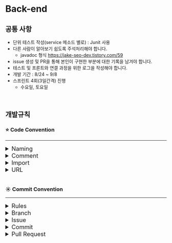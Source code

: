 # Back-end
## 공통 사항
- 단위 테스트 작성(service 메소드 별로) : Junit 사용
- 다른 사람이 알아보기 쉽도록 주석처리해야 합니다.
    - javadoc 형식 https://jake-seo-dev.tistory.com/59
- issue 생성 및 PR을 통해 본인이 구현한 부분에 대한 기록을 남겨야 합니다.
- 테스트 및 프론트와 연결 과정을 위한 로그을 작성해야 합니다.
- 개발 기간 : 8/24 ~ 9/8
- 스프린트 4회(3일간격) 진행
    - 수요일, 토요일

<br>

## 개발규칙

### ⭐ Code Convention

---

<details>
<summary style = " font-size:1.3em;">Naming</summary>
<div markdown="1">

- 패키지 : 언더스코어(`_`)나 대문자를 섞지 않고 소문자를 사용하여 작성합니다.
- 클래스 : 클래스 이름은 명사나 명사절로 지으며, 대문자 카멜표기법(Upper camel case)을 사용합니다.
- 메서드 : 메서드 이름은 동사/전치사로 시작하며, 소문자 카멜표기법(Lower camel case)를 사용합니다. 의도가 전달되도록 최대한 간결하게 표현합니다.
- 변수 : 소문자 카멜표기법(Lower camel case)를 사용합니다.
- ENUM, 상수 : 상태를 가지지 않는 자료형이면서 `static final`로 선언되어 있는 필드일 때를 상수로 간주하며, 대문자와 언더스코어(UPPER_SNAKE_CASE)로 구성합니다.
- DB 테이블: 소문자와 언더스코어로(lower_snake_case) 구성합니다.
- 컬렉션(Collection): **복수형**을 사용하거나 **컬렉션을 명시합니다**. (Ex. userList, users, userMap)
- LocalDateTime: 접미사에 *Time**를 붙입니다.


</div>
</details>
<details>
<summary style = " font-size:1.3em;">Comment</summary>
<div markdown="1">

### 1. 한줄 주석은 // 를 사용한다.

```java
// 하이~
```

### 2. 한줄 주석 외에 설명을 위한 주석은 JavaDoc을 사용한다.

```java
/**
 * 두 정수를 더합니다.
 * 
 * <p>이 메소드는 두 개의 정수를 입력받아 그 합계를 반환합니다.</p>
 * 
 * @param a 첫 번째 정수
 * @param b 두 번째 정수
 * @return 두 정수의 합
 * @throws ArithmeticException 만약 계산 중 오류가 발생하면
 */
```

</div>
</details>
<details>
<summary style = " font-size:1.3em;">Import</summary>
<div markdown="1">

### 1. 소스파일당 1개의 탑레벨 클래스를 담기

> 탑레벨 클래스(Top level class)는 소스 파일에 1개만 존재해야 한다. ( 탑레벨 클래스 선언의 컴파일타임 에러 체크에 대해서는 [Java Language Specification 7.6](http://docs.oracle.com/javase/specs/jls/se7/html/jls-7.html#jls-7.6) 참조 )

### 2. static import에만 와일드 카드 허용

> 클래스를 import할때는 와일드카드(`*`) 없이 모든 클래스명을 다 쓴다. static import에서는 와일드카드를 허용한다.

### 3. 애너테이션 선언 후 새줄 사용

> 클래스, 인터페이스, 메서드, 생성자에 붙는 애너테이션은 선언 후 새줄을 사용한다. 이 위치에서도 파라미터가 없는 애너테이션 1개는 같은 줄에 선언할 수 있다.


### 4. 배열에서 대괄호는 타입 뒤에 선언

> 배열 선언에 오는 대괄호(`[]`)는 타입의 바로 뒤에 붙인다. 변수명 뒤에 붙이지 않는다.

### 5. `long`형 값의 마지막에 `L`붙이기

> long형의 숫자에는 마지막에 대문자 'L’을 붙인다. 소문자 'l’보다 숫자 '1’과의 차이가 커서 가독성이 높아진다.

</div>
</details>
<details>
<summary style = " font-size:1.3em;">URL</summary>
<div markdown="1">

### URL

URL은 RESTful API 설계 가이드에 따라 작성합니다.

- HTTP Method로 구분할 수 있는 get, put 등의 행위는 url에 표현하지 않습니다.
- 마지막에 `/` 를 포함하지 않습니다.
- `_` 대신 `-`를 사용합니다.
- 소문자를 사용합니다.
- 확장자는 포함하지 않습니다.


</div>
</details>

<br>

### ☀️ Commit Convention

---

<details>
<summary style = " font-size:1.3em;">Rules</summary>
<div markdown="1">

### 1. Git Flow

작업 시작 시 선행되어야 할 작업은 다음과 같습니다.


> 1. issue를 생성합니다.
> 2. feature branch를 생성합니다.
> 3. add → commit → push → pull request 를 진행합니다.
> 4. pull request를 develop branch로 merge 합니다.
> 5. 이전에 merge된 작업이 있을 경우 다른 branch에서 진행하던 작업에 merge된 작업을 pull 받아옵니다.
> 6. 종료된 issue와 pull request의 label을 관리합니다.

### 2. IntelliJ

IntelliJ로 작업을 진행하는 경우, 작업 시작 시 선행되어야 할 작업은 다음과 같습니다.

> 1. 깃허브 프로젝트 저장소에서 issue를 생성합니다.
> 2. 생성한 issue 번호에 맞는 feature branch를 생성함과 동시에 feature branch로 checkout 합니다.
> 3. feature branch에서 issue 단위 작업을 진행합니다.
> 4. 작업 완료 후, add → commit을 진행합니다.
> 5. remote develop branch의 변경 사항을 확인하기 위해 pull 받은 이후 push를 진행합니다.
> 6. 만약 코드 충돌이 발생하였다면, IntelliJ에서 코드 충돌을 해결하고 add → commit을 진행합니다.
> 7. push → pull request (feature branch → develop branch) 를 진행합니다.
> 8. pull request가 작성되면 작성자 이외의 다른 팀원이 code review를 진행합니다.
> 9. 최소 한 명 이상의 팀원에게 code review와 approve를 받은 경우 pull request 생성자가 merge를 진행합니다.
> 10. 종료된 issue와 pull request의 label과 milestone을 관리합니다.


### 3. Etc

준수해야 할 규칙은 다음과 같습니다.

> 1. develop branch에서의 작업은 원칙적으로 금지합니다. 단, README 작성은 develop branch에서 수행합니다.
> 2. commit, push, merge, pull request 등 모든 작업은 오류 없이 정상적으로 실행되는 지 확인 후 수행합니다.

</div>
</details>

<details>
<summary style = " font-size:1.3em;">Branch</summary>
<div markdown="1">

### 1. Branch

branch는 작업 단위 & 기능 단위로 생성된 issue를 기반으로 합니다.

### 2. Branch Naming Rule

branch를 생성하기 전 issue를 먼저 작성합니다. issue 작성 후 생성되는 번호와 domain 명을 조합하여 branch의 이름을 결정합니다. `<Prefix>/<Issue_Number>-<Domain>` 의 양식을 준수합니다.

### 3. Prefix

- `main` : 개발이 완료된 산출물이 저장될 공간입니다.
- `develop`: feature branch에서 구현된 기능들이 merge될 default branch 입니다.
- `feature`: 기능을 개발하는 branch 입니다. 이슈 별 & 작업 별로 branch를 생성 후 기능을 개발하며 naming은 소문자를 사용합니다.

### 4. Domain

- `user`, `home`, `error`, `config`


### 5. Etc

- `feature/7-user`, `feature/5-config`


</div>
</details>

<details>
<summary style = " font-size:1.3em;">Issue</summary>
<div markdown="1">

### 1. Issue

작업 시작 전 issue 생성이 선행되어야 합니다. issue 는 작업 단위 & 기능 단위로 생성하며 생성 후 표시되는 issue number 를 참조하여 branch 이름과 commit message를 작성합니다.

issue 제목에는 기능의 대표적인 설명을 적고 내용에는 세부적인 내용 및 작업 진행 상황을 작성합니다.

issue 생성 시 github 오른편의 assignee, label을 적용합니다. assignee는 해당 issue 담당자, label은 작업 내용을 추가합니다.

### 2. Issue Naming Rule

`[<Prefix>] <Description>` 의 양식을 준수하되, prefix는 commit message convention을 따릅니다.

### 3. Etc

<aside>
[feat] 약속 잡기 API 구현
<br/>[chore] spring data JPA 의존성 추가

</aside>

---

</div>
</details>

<details>
<summary style = " font-size:1.3em;">Commit</summary>
<div markdown="1">

### 1. Commit Message Convention

`[<Prefix>] #<Issue_Number> <Description>` 의 양식을 준수합니다.

- **feat** : 새로운 기능 구현 `[feat] #11 구글 로그인 API 기능 구현`
- **fix** : 코드 오류 수정 `[fix] #10 회원가입 비즈니스 로직 오류 수정`
- **del** : 쓸모없는 코드 삭제 `[del] #12 불필요한 import 제거`
- **docs** : README나 wiki 등의 문서 개정 `[docs] #14 리드미 수정`
- **refactor** : 내부 로직은 변경 하지 않고 기존의 코드를 개선하는 리팩터링 `[refactor] #15 코드 로직 개선`
- **chore** : 의존성 추가, yml 추가와 수정, 패키지 구조 변경, 파일 이동 `[chore] #21 yml 수정`, `[chore] #22 lombok 의존성 추가`
- **test**: 테스트 코드 작성, 수정 `[test] #20 로그인 API 테스트 코드 작성`
- **style** : 코드에 관련 없는 주석 달기, 줄바꿈
- **rename** : 파일 및 폴더명 수정

</div>
</details>

<details>
<summary style = " font-size:1.3em;">Pull Request</summary>
<div markdown="1">

### 1. Pull Request

develop & main branch로 merge할 때에는 pull request가 필요합니다. pull request의 내용에는 변경된 사항에 대한 설명을 명시합니다.

### 2. Pull Request Naming Rule

`[<Prefix>] <Description>` 의 양식을 준수하되, prefix는 commit message convention을 따릅니다.

### 3. Etc

[feat] 약속 잡기 API 구현
<br/>[chore] spring data JPA 의존성 추가

</div>
</details>
